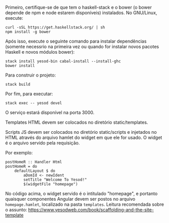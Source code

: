 Primeiro, certifique-se de que tem o haskell-stack e o bower (o bower depende de npm e node estarem disponíveis) instalados. No GNU/Linux, execute:
```
curl -sSL https://get.haskellstack.org/ | sh
npm install -g bower
```

Após isso, execute o seguinte comando para instalar dependências (somente necessrio na primeira vez ou quando for instalar novos pacotes Haskell e novos módulos bower):
```
stack install yesod-bin cabal-install --install-ghc
bower install
```
Para construir o projeto:
```
stack build
```

Por fim, para executar:
```
stack exec -- yesod devel
```

O serviço estará disponível na porta 3000.

Templates HTML devem ser colocados no diretório static/templates.

Scripts JS devem ser colocados no diretório static/scripts e injetados no HTML através do arquivo hamlet do widget em que ele for usado. O widget é o arquivo servido pela requisição.

Por exemplo:

```
postHomeR :: Handler Html
postHomeR = do
    defaultLayout $ do
        aDomId <- newIdent
        setTitle "Welcome To Yesod!"
        $(widgetFile "homepage")
```

No código acima, o widget servido é o intitulado "homepage", e portanto quaisquer componentes Angular devem ser postos no arquivo ```homepage.hamlet```, localizado na pasta ```templates```. Leitura recomendada sobre o assunto: https://www.yesodweb.com/book/scaffolding-and-the-site-template